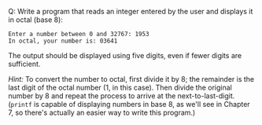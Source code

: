 Q: Write a program that reads an integer entered by the user and displays it in
octal (base 8):

```
Enter a number between 0 and 32767: 1953
In octal, your number is: 03641
```

The output should be displayed using five digits, even if fewer digits are
sufficient.

<em>Hint:</em> To convert the number to octal, first divide it by 8; the
remainder is the last digit of the octal number (1, in this case). Then divide
the original number by 8 and repeat the process to arrive at the
next-to-last-digit. (`printf` is capable of displaying numbers in base 8, as
we'll see in Chapter 7, so there's actually an easier way to write this
program.)
